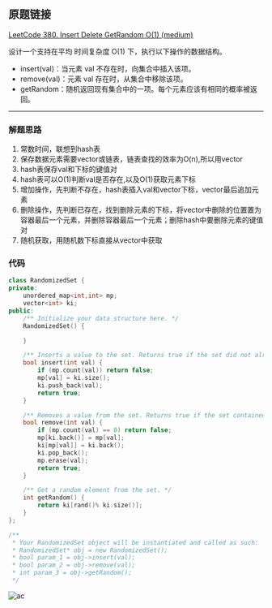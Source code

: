## 原题链接

[LeetCode 380. Insert Delete GetRandom O(1) (medium)](https://leetcode-cn.com/problems/insert-delete-getrandom-o1/)

设计一个支持在平均 时间复杂度 O(1) 下，执行以下操作的数据结构。

- insert(val)：当元素 val 不存在时，向集合中插入该项。
- remove(val)：元素 val 存在时，从集合中移除该项。
- getRandom：随机返回现有集合中的一项。每个元素应该有相同的概率被返回。

---

### 解题思路

1. 常数时间，联想到hash表
2. 保存数据元素需要vector或链表，链表查找的效率为O(n),所以用vector
3. hash表保存val和下标的键值对
4. hash表可以O(1)判断val是否存在,以及O(1)获取元素下标
5. 增加操作，先判断不存在，hash表插入val和vector下标，vector最后追加元素
6. 删除操作，先判断已存在，找到删除元素的下标，将vector中删除的位置置为容器最后一个元素，并删除容器最后一个元素；删除hash中要删除元素的键值对
7. 随机获取，用随机数下标直接从vector中获取

### 代码

```cpp
class RandomizedSet {
private:
    unordered_map<int,int> mp;
    vector<int> ki;
public:
    /** Initialize your data structure here. */
    RandomizedSet() {

    }

    /** Inserts a value to the set. Returns true if the set did not already contain the specified element. */
    bool insert(int val) {
        if (mp.count(val)) return false;
        mp[val] = ki.size();
        ki.push_back(val);
        return true;
    }

    /** Removes a value from the set. Returns true if the set contained the specified element. */
    bool remove(int val) {
        if (mp.count(val) == 0) return false;
        mp[ki.back()] = mp[val];
        ki[mp[val]] = ki.back();
        ki.pop_back();
        mp.erase(val);
        return true;
    }

    /** Get a random element from the set. */
    int getRandom() {
        return ki[rand()% ki.size()];
    }
};

/**
 * Your RandomizedSet object will be instantiated and called as such:
 * RandomizedSet* obj = new RandomizedSet();
 * bool param_1 = obj->insert(val);
 * bool param_2 = obj->remove(val);
 * int param_3 = obj->getRandom();
 */
```


![ac](https://pic.leetcode-cn.com/846f737b9ea51bc4ae5232d54d031c8f66433ac4b18f0b21a9acfdbd9b423c1d-file_1579424516529)
